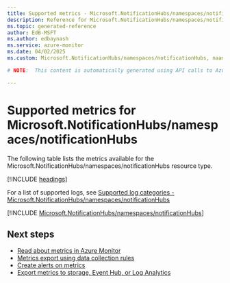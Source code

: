 ```yaml
---
title: Supported metrics - Microsoft.NotificationHubs/namespaces/notificationHubs
description: Reference for Microsoft.NotificationHubs/namespaces/notificationHubs metrics in Azure Monitor.
ms.topic: generated-reference
author: EdB-MSFT
ms.author: edbaynash
ms.service: azure-monitor
ms.date: 04/02/2025
ms.custom: Microsoft.NotificationHubs/namespaces/notificationHubs, naam

# NOTE:  This content is automatically generated using API calls to Azure. Any edits made on these files will be overwritten in the next run of the script. 

---
```


  
# Supported metrics for Microsoft.NotificationHubs/namespaces/notificationHubs
  
The following table lists the metrics available for the Microsoft.NotificationHubs/namespaces/notificationHubs resource type.  
  
  
[!INCLUDE [headings](~/reusable-content/ce-skilling/azure/includes/azure-monitor/reference/metrics/metrics-headings.md)]  
  
  
  
For a list of supported logs, see [Supported log categories - Microsoft.NotificationHubs/namespaces/notificationHubs](../supported-logs/microsoft-notificationhubs-namespaces-notificationhubs-logs.md)  
  
 

[!INCLUDE [Microsoft.NotificationHubs/namespaces/notificationHubs](~/reusable-content/ce-skilling/azure/includes/azure-monitor/reference/metrics/microsoft-notificationhubs-namespaces-notificationhubs-metrics-include.md)]  



## Next steps

- [Read about metrics in Azure Monitor](/azure/azure-monitor/data-platform)
- [Metrics export using data collection rules](/azure/azure-monitor/essentials/data-collection-metrics)
- [Create alerts on metrics](/azure/azure-monitor/alerts/alerts-overview)
- [Export metrics to storage, Event Hub, or Log Analytics](/azure/azure-monitor/essentials/platform-logs-overview)
